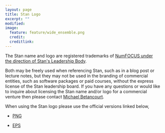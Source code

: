 ```yaml
---
layout: page
title: Stan Logo
excerpt: ""
modified:
image:
  feature: feature/wide_ensemble.png
  credit:
  creditlink:
---
```


The Stan name and logo are registered trademarks of
[NumFOCUS under the direction of Stan's Leadership Body](/about/numfocus/index.html).

Both may be freely used when referencing Stan, such as in a blog post or lecture
notes, but they may not be used in the branding of commercial entities, such
as software packages or paid courses, without the express license of the Stan
leadership board.  If you have any questions or would like to inquire about
licensing the Stan name and/or logo for a commercial venture then please contact
[Michael Betancourt](mailto:betanalpha@gmail.com).

When using the Stan logo please use the official versions linked below,

<script type="text/javascript">
  disableOn = 0;
</script>
* <p><a href="https://github.com/stan-dev/logos/blob/master/logo_tm.png">PNG</a></p>
* <p><a href="https://github.com/stan-dev/logos/blob/master/logo_tm.eps">EPS</a></p>
